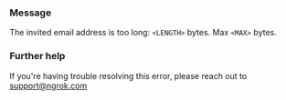 
### Message
The invited email address is too long: <code>&lt;LENGTH&gt;</code> bytes. Max <code>&lt;MAX&gt;</code> bytes.

### Further help
If you're having trouble resolving this error, please reach out to [support@ngrok.com](mailto:support@ngrok.com?subject=Help%20with%20ERR_NGROK_4401)

